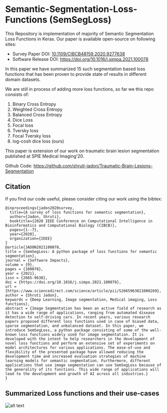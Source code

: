 # Semantic-Segmentation-Loss-Functions (SemSegLoss)
This Repository is implementation of majority of Semantic Segmentation Loss Functions in Keras. Our paper is available open-source on following sites:

* Survey Paper DOI: [10.1109/CIBCB48159.2020.9277638](10.1109/CIBCB48159.2020.9277638)
* Software Release DOI: https://doi.org/10.1016/j.simpa.2021.100078

In this paper we have summarized 15 such segmentation based loss functions that has been proven to provide state of results in different domain datasets.

We are still in process of adding more loss functions, so far we this repo consists of:
1. Binary Cross Entropy
2. Weighted Cross Entropy
3. Balanced Cross Entropy
4. Dice Loss
5. Focal loss
6. Tversky loss
7. Focal Tversky loss
8. log-cosh dice loss (ours)

This paper is extension of our work on traumatic brain lesion segmentation published at SPIE Medical Imaging'20.

Github Code: https://github.com/shruti-jadon/Traumatic-Brain-Lesions-Segmentation

## Citation
If you find our code useful, please consider citing our work using the bibtex:
```
@inproceedings{jadon2020survey,
  title={A survey of loss functions for semantic segmentation},
  author={Jadon, Shruti},
  booktitle={2020 IEEE Conference on Computational Intelligence in Bioinformatics and Computational Biology (CIBCB)},
  pages={1--7},
  year={2020},
  organization={IEEE}
}
@article{JADON2021100078,
title = {SemSegLoss: A python package of loss functions for semantic segmentation},
journal = {Software Impacts},
volume = {9},
pages = {100078},
year = {2021},
issn = {2665-9638},
doi = {https://doi.org/10.1016/j.simpa.2021.100078},
url = {https://www.sciencedirect.com/science/article/pii/S2665963821000269},
author = {Shruti Jadon},
keywords = {Deep Learning, Image segmentation, Medical imaging, Loss functions},
abstract = {Image Segmentation has been an active field of research as it has a wide range of applications, ranging from automated disease detection to self-driving cars. In recent years, various research papers proposed different loss functions used in case of biased data, sparse segmentation, and unbalanced dataset. In this paper, we introduce SemSegLoss, a python package consisting of some of the well-known loss functions widely used for image segmentation. It is developed with the intent to help researchers in the development of novel loss functions and perform an extensive set of experiments on model architectures for various applications. The ease-of-use and flexibility of the presented package have allowed reducing the development time and increased evaluation strategies of machine learning models for semantic segmentation. Furthermore, different applications that use image segmentation can use SemSegLoss because of the generality of its functions. This wide range of applications will lead to the development and growth of AI across all industries.}
}
```
## Summarized Loss functions and their use-cases
![alt text](https://github.com/shruti-jadon/Semantic-Segmentation-Loss-Functions/blob/master/summary.png)

